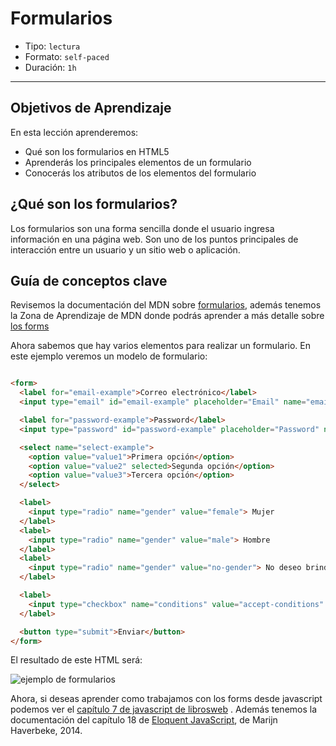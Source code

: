 # Formularios

- Tipo: `lectura`
- Formato: `self-paced`
- Duración: `1h`

***

## Objetivos de Aprendizaje

En esta lección aprenderemos:

- Qué son los formularios en HTML5
- Aprenderás los principales elementos de un formulario
- Conocerás los atributos de los elementos del formulario

## ¿Qué son los formularios?

Los formularios son una forma sencilla donde el usuario ingresa información
en una página web. Son uno de los puntos principales de interacción entre
un usuario y un sitio web o aplicación.

## Guía de conceptos clave

Revisemos la documentación del MDN sobre
[formularios](https://developer.mozilla.org/es/docs/Web/HTML/Elemento/form),
además tenemos la Zona de Aprendizaje de MDN donde podrás aprender a más
detalle sobre [los forms](https://developer.mozilla.org/es/docs/Learn/HTML/Forms)

Ahora sabemos que hay varios elementos para realizar un formulario. En este
ejemplo veremos un modelo de formulario:

```html

<form>
  <label for="email-example">Correo electrónico</label>
  <input type="email" id="email-example" placeholder="Email" name="email-example" required>

  <label for="password-example">Password</label>
  <input type="password" id="password-example" placeholder="Password" name="password-example" required>

  <select name="select-example">
    <option value="value1">Primera opción</option>
    <option value="value2" selected>Segunda opción</option>
    <option value="value3">Tercera opción</option>
  </select>

  <label>
    <input type="radio" name="gender" value="female"> Mujer
  </label>
  <label>
    <input type="radio" name="gender" value="male"> Hombre
  </label>
  <label>
    <input type="radio" name="gender" value="no-gender"> No deseo brindar información
  </label>

  <label>
    <input type="checkbox" name="conditions" value="accept-conditions" checked> Acepto los términos y condiciones
  </label>

  <button type="submit">Enviar</button>
</form>

```

El resultado de este HTML será:

![ejemplo de formularios](https://user-images.githubusercontent.com/25906896/39826718-2daeff3e-537b-11e8-8d60-bba02479bf16.png)

Ahora, si deseas aprender como trabajamos con los forms desde javascript
podemos ver el
[capítulo 7 de javascript de librosweb](http://librosweb.es/libro/javascript/capitulo_7.html)
. Además tenemos la documentación del capítulo 18 de [Eloquent JavaScript](https://eloquentjavascript.net/18_http.html), de Marijn Haverbeke, 2014.
